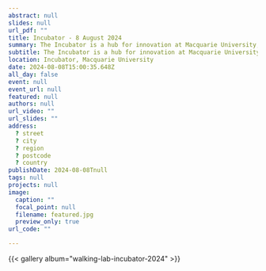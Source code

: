```yaml
---
abstract: null
slides: null
url_pdf: ""
title: Incubator - 8 August 2024
summary: The Incubator is a hub for innovation at Macquarie University, bringing together a community of startups, researchers, and business experts.
subtitle: The Incubator is a hub for innovation at Macquarie University, bringing together a community of startups, researchers, and business experts.
location: Incubator, Macquarie University
date: 2024-08-08T15:00:35.648Z
all_day: false
event: null
event_url: null
featured: null
authors: null
url_video: ""
url_slides: ""
address:
  ? street
  ? city
  ? region
  ? postcode
  ? country
publishDate: 2024-08-08Tnull
tags: null
projects: null
image:
  caption: ""
  focal_point: null
  filename: featured.jpg
  preview_only: true
url_code: ""

---
```


{{< gallery album="walking-lab-incubator-2024" >}}
